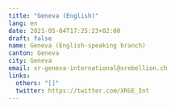 ```yaml
---
title: "Geneva (English)"
lang: en
date: 2021-05-04T17:25:23+02:00
draft: false
name: Geneva (English-speaking branch)
canton: Geneva
city: Geneva
email: xr-geneva-international@xrebellion.ch
links:
  others: "[]"
  twitter: https://twitter.com/XRGE_Int
---
```


